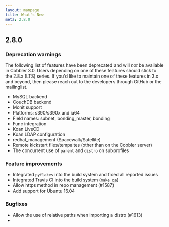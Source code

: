 ```yaml
---
layout: manpage
title: What's New
meta: 2.8.0
---
```


## 2.8.0

### Deprecation warnings

The following list of features have been deprecated and will *not* be available in Cobbler 3.0. Users depending on one of these features should stick to the 2.8.x (LTS) series. If you'd like to maintain one of these features in 3.x and beyond, then please reach out to the developers through GitHub or the mailinglist.

- MySQL backend
- CouchDB backend
- Monit support
- Platforms: s390/s390x and ia64
- Field names: subnet, bonding_master, bonding
- Func integration
- Koan LiveCD
- Koan LDAP configuration
- redhat_management (Spacewalk/Satellite)
- Remote kickstart files/tempaltes (other than on the Cobbler server)
- The concurrent use of ``parent`` and ``distro`` on subprofiles

### Feature improvements

- Integrated ``pyflakes`` into the build system and fixed all reported issues
- Integrated Travis CI into the build system (``make qa``)
- Allow https method in repo management (\#1587)
- Add support for Ubuntu 16.04

### Bugfixes

- Allow the use of relative paths when importing a distro (\#1613)
-

